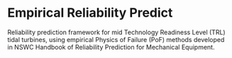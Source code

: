 # Empirical Reliability Predict
Reliability prediction framework for mid Technology Readiness Level (TRL) tidal turbines, using empirical Physics of Failure (PoF) methods developed in NSWC Handbook of Reliability Prediction for Mechanical Equipment.
